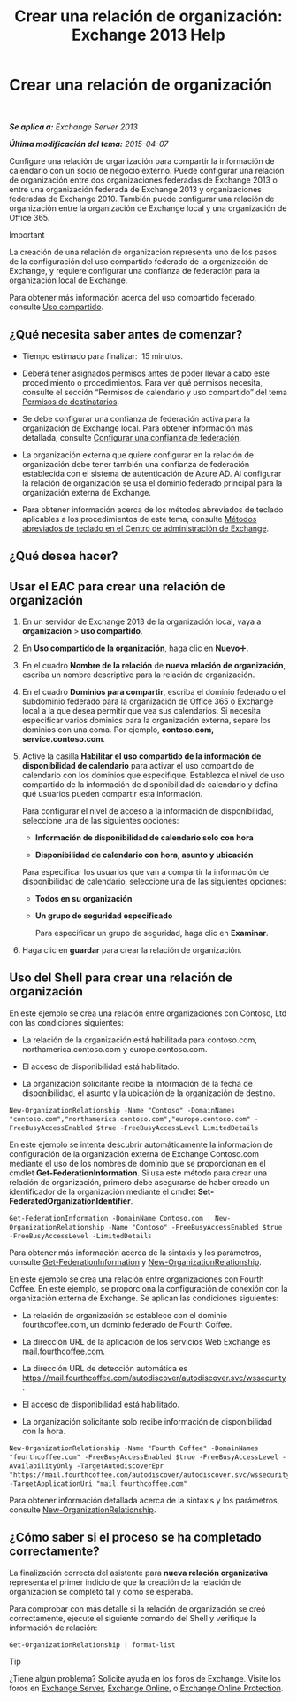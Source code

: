 ﻿---
title: 'Crear una relación de organización: Exchange 2013 Help'
TOCTitle: Crear una relación de organización
ms:assetid: 5ea61b96-c8ca-44fc-b8b5-ca4341af36a6
ms:mtpsurl: https://technet.microsoft.com/es-es/library/JJ657451(v=EXCHG.150)
ms:contentKeyID: 49895660
ms.date: 04/23/2018
mtps_version: v=EXCHG.150
ms.translationtype: HT
---

# Crear una relación de organización

 

_**Se aplica a:** Exchange Server 2013_

_**Última modificación del tema:** 2015-04-07_

Configure una relación de organización para compartir la información de calendario con un socio de negocio externo. Puede configurar una relación de organización entre dos organizaciones federadas de Exchange 2013 o entre una organización federada de Exchange 2013 y organizaciones federadas de Exchange 2010. También puede configurar una relación de organización entre la organización de Exchange local y una organización de Office 365.


> [!IMPORTANT]
> La creación de una relación de organización representa uno de los pasos de la configuración del uso compartido federado de la organización de Exchange, y requiere configurar una confianza de federación para la organización local de Exchange.



Para obtener más información acerca del uso compartido federado, consulte [Uso compartido](sharing-exchange-2013-help.md).

## ¿Qué necesita saber antes de comenzar?

  - Tiempo estimado para finalizar:  15 minutos.

  - Deberá tener asignados permisos antes de poder llevar a cabo este procedimiento o procedimientos. Para ver qué permisos necesita, consulte el sección “Permisos de calendario y uso compartido” del tema [Permisos de destinatarios](recipients-permissions-exchange-2013-help.md).

  - Se debe configurar una confianza de federación activa para la organización de Exchange local. Para obtener información más detallada, consulte [Configurar una confianza de federación](configure-a-federation-trust-exchange-2013-help.md).

  - La organización externa que quiere configurar en la relación de organización debe tener también una confianza de federación establecida con el sistema de autenticación de Azure AD. Al configurar la relación de organización se usa el dominio federado principal para la organización externa de Exchange.

  - Para obtener información acerca de los métodos abreviados de teclado aplicables a los procedimientos de este tema, consulte [Métodos abreviados de teclado en el Centro de administración de Exchange](keyboard-shortcuts-in-the-exchange-admin-center-exchange-online-protection-help.md).

## ¿Qué desea hacer?

## Usar el EAC para crear una relación de organización

1.  En un servidor de Exchange 2013 de la organización local, vaya a **organización** \> **uso compartido**.

2.  En **Uso compartido de la organización**, haga clic en **Nuevo**![Agregar icono](images/JJ218640.c1e75329-d6d7-4073-a27d-498590bbb558(EXCHG.150).gif "Agregar icono").

3.  En el cuadro **Nombre de la relación** de **nueva relación de organización**, escriba un nombre descriptivo para la relación de organización.

4.  En el cuadro **Dominios para compartir**, escriba el dominio federado o el subdominio federado para la organización de Office 365 o Exchange local a la que desea permitir que vea sus calendarios. Si necesita especificar varios dominios para la organización externa, separe los dominios con una coma. Por ejemplo, **contoso.com, service.contoso.com**.

5.  Active la casilla **Habilitar el uso compartido de la información de disponibilidad de calendario** para activar el uso compartido de calendario con los dominios que especifique. Establezca el nivel de uso compartido de la información de disponibilidad de calendario y defina qué usuarios pueden compartir esta información.
    
    Para configurar el nivel de acceso a la información de disponibilidad, seleccione una de las siguientes opciones:
    
      - **Información de disponibilidad de calendario solo con hora**
    
      - **Disponibilidad de calendario con hora, asunto y ubicación**
    
    Para especificar los usuarios que van a compartir la información de disponibilidad de calendario, seleccione una de las siguientes opciones:
    
      - **Todos en su organización**
    
      - **Un grupo de seguridad especificado**
        
        Para especificar un grupo de seguridad, haga clic en **Examinar**.

6.  Haga clic en **guardar** para crear la relación de organización.

## Uso del Shell para crear una relación de organización

En este ejemplo se crea una relación entre organizaciones con Contoso, Ltd con las condiciones siguientes:

  - La relación de la organización está habilitada para contoso.com, northamerica.contoso.com y europe.contoso.com.

  - El acceso de disponibilidad está habilitado.

  - La organización solicitante recibe la información de la fecha de disponibilidad, el asunto y la ubicación de la organización de destino.

<!-- end list -->

    New-OrganizationRelationship -Name "Contoso" -DomainNames "contoso.com","northamerica.contoso.com","europe.contoso.com" -FreeBusyAccessEnabled $true -FreeBusyAccessLevel LimitedDetails

En este ejemplo se intenta descubrir automáticamente la información de configuración de la organización externa de Exchange Contoso.com mediante el uso de los nombres de dominio que se proporcionan en el cmdlet **Get-FederationInformation**. Si usa este método para crear una relación de organización, primero debe asegurarse de haber creado un identificador de la organización mediante el cmdlet **Set-FederatedOrganizationIdentifier**.

    Get-FederationInformation -DomainName Contoso.com | New-OrganizationRelationship -Name "Contoso" -FreeBusyAccessEnabled $true -FreeBusyAccessLevel -LimitedDetails

Para obtener más información acerca de la sintaxis y los parámetros, consulte [Get-FederationInformation](https://technet.microsoft.com/es-es/library/dd351221\(v=exchg.150\)) y [New-OrganizationRelationship](https://technet.microsoft.com/es-es/library/ee332357\(v=exchg.150\)).

En este ejemplo se crea una relación entre organizaciones con Fourth Coffee. En este ejemplo, se proporciona la configuración de conexión con la organización externa de Exchange. Se aplican las condiciones siguientes:

  - La relación de organización se establece con el dominio fourthcoffee.com, un dominio federado de Fourth Coffee.

  - La dirección URL de la aplicación de los servicios Web Exchange es mail.fourthcoffee.com.

  - La dirección URL de detección automática es https://mail.fourthcoffee.com/autodiscover/autodiscover.svc/wssecurity.

  - El acceso de disponibilidad está habilitado.

  - La organización solicitante solo recibe información de disponibilidad con la hora.

<!-- end list -->

    New-OrganizationRelationship -Name "Fourth Coffee" -DomainNames "fourthcoffee.com" -FreeBusyAccessEnabled $true -FreeBusyAccessLevel -AvailabilityOnly -TargetAutodiscoverEpr "https://mail.fourthcoffee.com/autodiscover/autodiscover.svc/wssecurity" -TargetApplicationUri "mail.fourthcoffee.com"

Para obtener información detallada acerca de la sintaxis y los parámetros, consulte [New-OrganizationRelationship](https://technet.microsoft.com/es-es/library/ee332357\(v=exchg.150\)).

## ¿Cómo saber si el proceso se ha completado correctamente?

La finalización correcta del asistente para **nueva relación organizativa** representa el primer indicio de que la creación de la relación de organización se completó tal y como se esperaba.

Para comprobar con más detalle si la relación de organización se creó correctamente, ejecute el siguiente comando del Shell y verifique la información de relación:

    Get-OrganizationRelationship | format-list


> [!TIP]
> ¿Tiene algún problema? Solicite ayuda en los foros de Exchange. Visite los foros en <A href="https://go.microsoft.com/fwlink/p/?linkid=60612">Exchange Server</A>, <A href="https://go.microsoft.com/fwlink/p/?linkid=267542">Exchange Online</A>, o <A href="https://go.microsoft.com/fwlink/p/?linkid=285351">Exchange Online Protection</A>.


